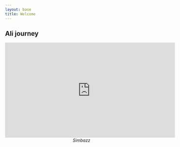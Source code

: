 ```yaml
---
layout: base
title: Welcome
---
```


## Ali journey

    
<div align="center"><iframe width="560" height="315" src="https://www.youtube.com/embed/IUqENZaRU0s" frameborder="0" allowfullscreen></iframe></div>
                             
<header class="my-nickname">
		<em>Simbazz</em>
</header>   
 
